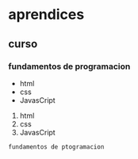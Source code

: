 # aprendices  
## curso 
### fundamentos de programacion 
- html
- css
- JavasCript 

1. html
2. css
3. JavasCript 

~~~
fundamentos de ptogramacion 
~~~

